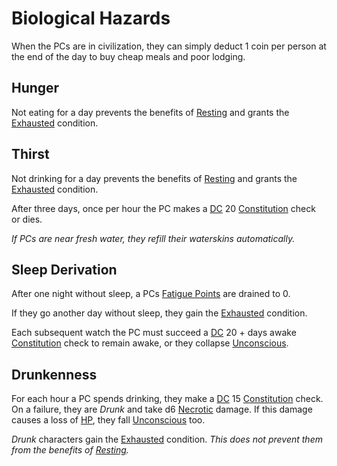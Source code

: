 # Biological Hazards

When the PCs are in civilization, they can simply deduct 1 coin per person at the end of the day to buy cheap meals and poor lodging.

## Hunger

Not eating for a day prevents the benefits of [Resting](../Core%20Procedures/Resting.md) and grants the [Exhausted](../Conditions/Exhausted.md) condition.

## Thirst

Not drinking for a day prevents the benefits of [Resting](../Core%20Procedures/Resting.md) and grants the [Exhausted](../Conditions/Exhausted.md) condition.

After three days, once per hour the PC makes a [DC](../Core%20Procedures/DC.md) 20 [Constitution](../../Player%20Characters/The%20Ability%20Scores/Constitution.md) check or dies.

*If PCs are near fresh water, they refill their waterskins automatically.*

## Sleep Derivation

After one night without sleep, a PCs [Fatigue Points](../../Player%20Characters/Derived%20Statistics/Fatigue%20Points.md) are drained to 0.

If they go another day without sleep, they gain the [Exhausted](../Conditions/Exhausted.md) condition.

Each subsequent watch the PC must succeed a [DC](../Core%20Procedures/DC.md) 20 + days awake [Constitution](../../Player%20Characters/The%20Ability%20Scores/Constitution.md) check to remain awake, or they collapse [Unconscious](../Conditions/Unconscious.md).

## Drunkenness

For each hour a PC spends drinking, they make a [DC](../Core%20Procedures/DC.md) 15 [Constitution](../../Player%20Characters/The%20Ability%20Scores/Constitution.md) check. On a failure, they are *Drunk* and take d6 [Necrotic](../Combat/Damage%20Types/Necrotic.md) damage. If this damage causes a loss of [HP](../../Player%20Characters/Derived%20Statistics/Health%20Points.md), they fall [Unconscious](../Conditions/Unconscious.md) too.

*Drunk* characters gain the [Exhausted](../Conditions/Exhausted.md) condition.
*This does not prevent them from the benefits of [Resting](../Core%20Procedures/Resting.md).*
